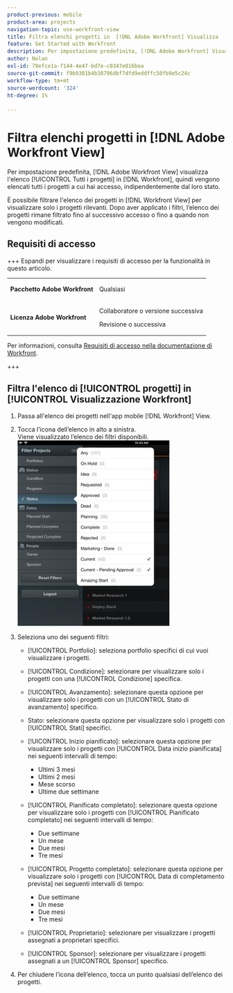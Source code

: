 ```yaml
---
product-previous: mobile
product-area: projects
navigation-topic: use-workfront-view
title: Filtra elenchi progetti in  [!DNL Adobe Workfront] Visualizza
feature: Get Started with Workfront
description: Per impostazione predefinita, [!DNL Adobe Workfront] Visualizza visualizza l'elenco [!UICONTROL Tutti i progetti] in [!DNL Workfront], quindi vengono elencati tutti i progetti a cui hai accesso, indipendentemente dal loro stato.
author: Nolan
exl-id: 78efce1a-f144-4e47-bd7e-c0347e016bea
source-git-commit: f9b9381b4b38796dbf7dfd9eddffc50fb9e5c24c
workflow-type: tm+mt
source-wordcount: '324'
ht-degree: 1%

---
```


# Filtra elenchi progetti in [!DNL Adobe Workfront View]

Per impostazione predefinita, [!DNL Adobe Workfront View] visualizza l&#39;elenco [!UICONTROL Tutti i progetti] in [!DNL Workfront], quindi vengono elencati tutti i progetti a cui hai accesso, indipendentemente dal loro stato.

È possibile filtrare l&#39;elenco dei progetti in [!DNL Workfront View] per visualizzare solo i progetti rilevanti. Dopo aver applicato i filtri, l’elenco dei progetti rimane filtrato fino al successivo accesso o fino a quando non vengono modificati.

## Requisiti di accesso

+++ Espandi per visualizzare i requisiti di accesso per la funzionalità in questo articolo.

<table style="table-layout:auto"> 
 <col> 
 </col> 
 <col> 
 </col> 
 <tbody> 
  <tr> 
   <td role="rowheader"><strong>Pacchetto Adobe Workfront</strong></td> 
   <td> <p>Qualsiasi</p> </td> 
  </tr> 
  <tr> 
   <td role="rowheader"><strong>Licenza Adobe Workfront</strong></td> 
   <td> 
   <p>Collaboratore o versione successiva</p>
   <p>Revisione o successiva</p> </td> 
  </tr> 
 </tbody> 
</table>

Per informazioni, consulta [Requisiti di accesso nella documentazione di Workfront](/help/quicksilver/administration-and-setup/add-users/access-levels-and-object-permissions/access-level-requirements-in-documentation.md).

+++

## Filtra l&#39;elenco di [!UICONTROL progetti] in [!UICONTROL Visualizzazione Workfront]

1. Passa all&#39;elenco dei progetti nell&#39;app mobile [!DNL Workfront] View.
1. Tocca l’icona dell’elenco in alto a sinistra.\
   Viene visualizzato l’elenco dei filtri disponibili.\
   ![WF_View_filters_050621.jpg](assets/wf-view-filters-050621-350x427.jpg)

1. Seleziona uno dei seguenti filtri:

   * [!UICONTROL Portfolio]: seleziona portfolio specifici di cui vuoi visualizzare i progetti.
   * [!UICONTROL Condizione]: selezionare per visualizzare solo i progetti con una [!UICONTROL Condizione] specifica.
   * [!UICONTROL Avanzamento]: selezionare questa opzione per visualizzare solo i progetti con un [!UICONTROL Stato di avanzamento] specifico.
   * Stato: selezionare questa opzione per visualizzare solo i progetti con [!UICONTROL Stati] specifici.
   * [!UICONTROL Inizio pianificato]: selezionare questa opzione per visualizzare solo i progetti con [!UICONTROL Data inizio pianificata] nei seguenti intervalli di tempo:

      * Ultimi 3 mesi
      * Ultimi 2 mesi
      * Mese scorso
      * Ultime due settimane
   * [!UICONTROL Pianificato completato]: selezionare questa opzione per visualizzare solo i progetti con [!UICONTROL Pianificato completato] nei seguenti intervalli di tempo:

      * Due settimane
      * Un mese
      * Due mesi
      * Tre mesi
   * [!UICONTROL Progetto completato]: selezionare questa opzione per visualizzare solo i progetti con [!UICONTROL Data di completamento prevista] nei seguenti intervalli di tempo:

      * Due settimane
      * Un mese
      * Due mesi
      * Tre mesi
   * [!UICONTROL Proprietario]: selezionare per visualizzare i progetti assegnati a proprietari specifici.
   * [!UICONTROL Sponsor]: selezionare per visualizzare i progetti assegnati a un [!UICONTROL Sponsor] specifico.




1. Per chiudere l’icona dell’elenco, tocca un punto qualsiasi dell’elenco dei progetti.
